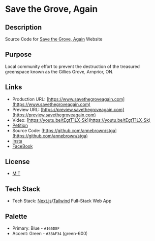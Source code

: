 # Save the Grove, Again

## Description

Source Code for [Save the Grove, Again](https://www.savethegroveagain.com) Website

## Purpose

Local community effort to prevent the destruction of the treasured greenspace known as the Gillies Grove, Arnprior, ON.

## Links

- Production URL: [https://www.savethegroveagain.com](https://www.savethegroveagain.com)
- Preview URL: [https://preview.savethegroveagain.com](https://preview.savethegroveagain.com)
- Video: [https://youtu.be/tEgtT1LX-Sk](https://youtu.be/tEgtT1LX-Sk)
- [Petition](https://www.change.org/p/save-the-grove-again-7292e6ca-eb8e-426a-8809-0bb608f24120)
- Source Code: [https://github.com/annebrown/stga](https://github.com/annebrown/stga)
- [Insta](https://www.instagram.com/savethegroveagain/)
- [FaceBook](https://www.facebook.com/people/Save-the-Grove-Again/61565284064994/)

## License

- [MIT](/LICENSE)

## Tech Stack

- Tech Stack: [Next.js](https://nextjs.org/)/[Tailwind](https://tailwindcss.com/) Full-Stack Web App
  

## Palette

- Primary: Blue - `#165D8F`
- Accent: Green - `#38AF34` (green-600)
